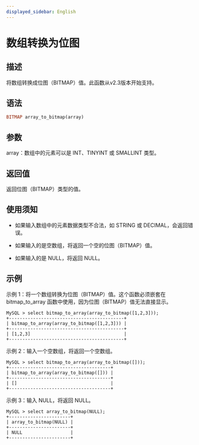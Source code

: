 ```yaml
---
displayed_sidebar: English
---
```


# 数组转换为位图

## 描述

将数组转换成位图（BITMAP）值。此函数从v2.3版本开始支持。

## 语法

```Haskell
BITMAP array_to_bitmap(array)
```

## 参数

array：数组中的元素可以是 INT、TINYINT 或 SMALLINT 类型。

## 返回值

返回位图（BITMAP）类型的值。

## 使用须知

- 如果输入数组中的元素数据类型不合法，如 STRING 或 DECIMAL，会返回错误。

- 如果输入的是空数组，将返回一个空的位图（BITMAP）值。

- 如果输入的是 NULL，将返回 NULL。

## 示例

示例 1：将一个数组转换为位图（BITMAP）值。这个函数必须嵌套在 bitmap_to_array 函数中使用，因为位图（BITMAP）值无法直接显示。

```Plain
MySQL > select bitmap_to_array(array_to_bitmap([1,2,3]));
+-------------------------------------------+
| bitmap_to_array(array_to_bitmap([1,2,3])) |
+-------------------------------------------+
| [1,2,3]                                   |
+-------------------------------------------+
```

示例 2：输入一个空数组，将返回一个空数组。

```Plain
MySQL > select bitmap_to_array(array_to_bitmap([]));
+--------------------------------------+
| bitmap_to_array(array_to_bitmap([])) |
+--------------------------------------+
| []                                   |
+--------------------------------------+
```

示例 3：输入 NULL，将返回 NULL。

```Plain
MySQL > select array_to_bitmap(NULL);
+-----------------------+
| array_to_bitmap(NULL) |
+-----------------------+
| NULL                  |
+-----------------------+
```
